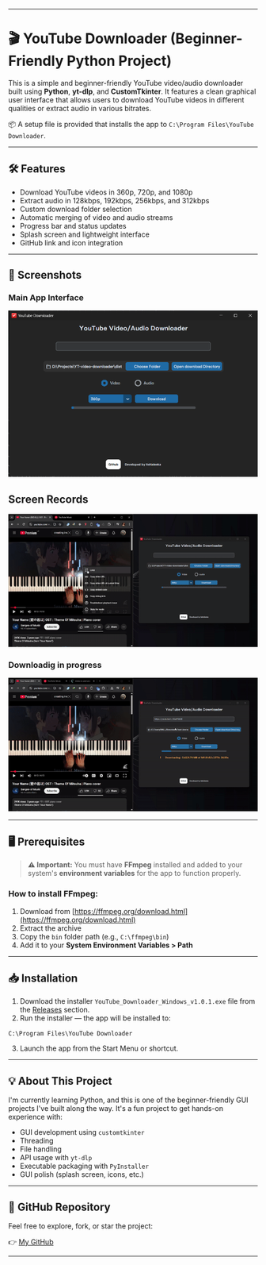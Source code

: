 
---

# 🎬 YouTube Downloader (Beginner-Friendly Python Project)

This is a simple and beginner-friendly YouTube video/audio downloader built using **Python**, **yt-dlp**, and **CustomTkinter**. It features a clean graphical user interface that allows users to download YouTube videos in different qualities or extract audio in various bitrates.

📦 A setup file is provided that installs the app to `C:\Program Files\YouTube Downloader`.

---

## 🛠️ Features

* Download YouTube videos in 360p, 720p, and 1080p
* Extract audio in 128kbps, 192kbps, 256kbps, and 312kbps
* Custom download folder selection
* Automatic merging of video and audio streams
* Progress bar and status updates
* Splash screen and lightweight interface
* GitHub link and icon integration

---

## 📸 Screenshots

### Main App Interface
![App Screenshot](/Screenshot.png)


## Screen Records
![Download GIF](preview1.gif)

### Downloadig in progress
![Downloading in progress](preview2.gif)

---

## 🖥️ Prerequisites

> **⚠️ Important:** You must have **FFmpeg** installed and added to your system's **environment variables** for the app to function properly.

### How to install FFmpeg:

1. Download from [https://ffmpeg.org/download.html](https://ffmpeg.org/download.html)
2. Extract the archive
3. Copy the `bin` folder path (e.g., `C:\ffmpeg\bin`)
4. Add it to your **System Environment Variables > Path**

---

## 📥 Installation

1. Download the installer `YouTube_Downloader_Windows_v1.0.1.exe` file from the [Releases](https://github.com/itsNaleeka/YT-video-downloader/releases/tag/Release) section.
2. Run the installer — the app will be installed to:

```
C:\Program Files\YouTube Downloader
```

3. Launch the app from the Start Menu or shortcut.

---

## 💡 About This Project

I'm currently learning Python, and this is one of the beginner-friendly GUI projects I've built along the way. It's a fun project to get hands-on experience with:

* GUI development using `customtkinter`
* Threading
* File handling
* API usage with `yt-dlp`
* Executable packaging with `PyInstaller`
* GUI polish (splash screen, icons, etc.)

---

## 🐙 GitHub Repository

Feel free to explore, fork, or star the project:

👉 [My GitHub](https://github.com/itsNaleeka/YT-video-downloader/)

---
